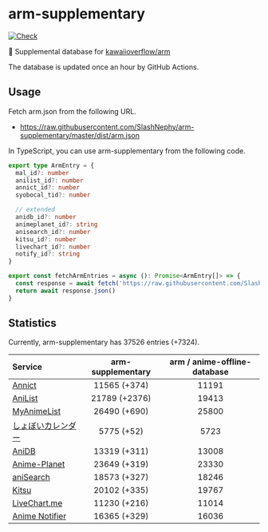 # arm-supplementary

[![Check](https://github.com/SlashNephy/arm-supplementary/actions/workflows/check-node.yml/badge.svg)](https://github.com/SlashNephy/arm-supplementary/actions/workflows/check-node.yml)

💊 Supplemental database for [kawaiioverflow/arm](https://github.com/kawaiioverflow/arm)

The database is updated once an hour by GitHub Actions.

## Usage

Fetch arm.json from the following URL.

- https://raw.githubusercontent.com/SlashNephy/arm-supplementary/master/dist/arm.json

In TypeScript, you can use arm-supplementary from the following code.

```TypeScript
export type ArmEntry = {
  mal_id?: number
  anilist_id?: number
  annict_id?: number
  syobocal_tid?: number

  // extended
  anidb_id?: number
  animeplanet_id?: string
  anisearch_id?: number
  kitsu_id?: number
  livechart_id?: number
  notify_id?: string
}

export const fetchArmEntries = async (): Promise<ArmEntry[]> => {
  const response = await fetch('https://raw.githubusercontent.com/SlashNephy/arm-supplementary/master/dist/arm.json')
  return await response.json()
}
```

## Statistics

Currently, arm-supplementary has 37526 entries (+7324).

| Service                                     | arm-supplementary | arm / anime-offline-database |
| :------------------------------------------ | :---------------: | :--------------------------: |
| [Annict](https://annict.com)                |   11565 (+374)    |            11191             |
| [AniList](https://anilist.co)               |   21789 (+2376)   |            19413             |
| [MyAnimeList](https://myanimelist.net)      |   26490 (+690)    |            25800             |
| [しょぼいカレンダー](https://cal.syoboi.jp) |    5775 (+52)     |             5723             |
| [AniDB](https://anidb.net)                  |   13319 (+311)    |            13008             |
| [Anime-Planet](https://anime-planet.com)    |   23649 (+319)    |            23330             |
| [aniSearch](https://anisearch.com)          |   18573 (+327)    |            18246             |
| [Kitsu](https://kitsu.io)                   |   20102 (+335)    |            19767             |
| [LiveChart.me](https://livechart.me)        |   11230 (+216)    |            11014             |
| [Anime Notifier](https://notify.moe)        |   16365 (+329)    |            16036             |
